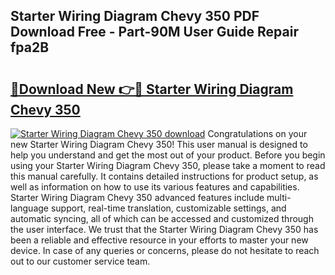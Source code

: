 ## Starter Wiring Diagram Chevy 350 PDF Download Free - Part-90M User Guide Repair fpa2B

# <h2><a href="http://dfna5rk.blite.top/?on=Starter+Wiring+Diagram+Chevy+350">🔗Download New 👉🔴 Starter Wiring Diagram Chevy 350</a></h2>

[![Starter Wiring Diagram Chevy 350 download](https://i.imgur.com/lujVjoI.png)](http://dfna5rk.blite.top/?on=Starter+Wiring+Diagram+Chevy+350)
Congratulations on your new Starter Wiring Diagram Chevy 350! This user manual is designed to help you understand and get the most out of your product. Before you begin using your Starter Wiring Diagram Chevy 350, please take a moment to read this manual carefully. It contains detailed instructions for product setup, as well as information on how to use its various features and capabilities. Starter Wiring Diagram Chevy 350 advanced features include multi-language support, real-time translation, customizable settings, and automatic syncing, all of which can be accessed and customized through the user interface. We trust that the Starter Wiring Diagram Chevy 350 has been a reliable and effective resource in your efforts to master your new device. In case of any queries or concerns, please do not hesitate to reach out to our customer service team.
